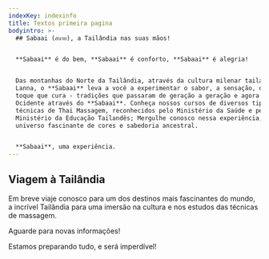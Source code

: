 ```yaml
---
indexKey: indexinfo
title: Textos primeira pagina
bodyintro: >-
  ## Sabaai (สบาย), a Tailândia nas suas mãos!


  **Sabaai** é do bem, **Sabaai** é conforto, **Sabaai** é alegria!


  Das montanhas do Norte da Tailândia, através da cultura milenar tailandesa
  Lanna, o **Sabaai** leva a você a experimentar o sabor, a sensação, o som e o
  toque que cura - tradições que passaram de geração a geração e agora chegam ao
  Ocidente através do **Sabaai**. Conheça nossos cursos de diversos tipos de
  técnicas de Thai Massagem, reconhecidos pelo Ministério da Saúde e pelo
  Ministério da Educação Tailandês; Mergulhe conosco nessa experiência, nesse
  universo fascinante de cores e sabedoria ancestral.


  **Sabaai**, uma experiência.
---
```

## Viagem à Tailândia

Em breve viaje conosco para um dos destinos mais fascinantes do mundo, a incrível Tailândia para uma imersão na cultura e nos estudos das técnicas de massagem.

Aguarde para novas informações!

Estamos preparando tudo, e será imperdível!
